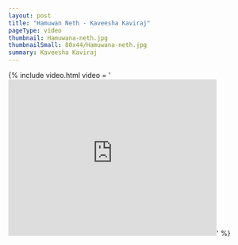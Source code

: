 ```yaml
---
layout: post
title: "Hamuwan Neth - Kaveesha Kaviraj"
pageType: video
thumbnail: Hamuwana-neth.jpg
thumbnailSmall: 80x44/Hamuwana-neth.jpg
summary: Kaveesha Kaviraj
---
```


{% include video.html video = '<iframe width="420" height="315" src="https://www.youtube.com/embed/6mJHuRxtpWk" frameborder="0" allowfullscreen></iframe>' %} 
